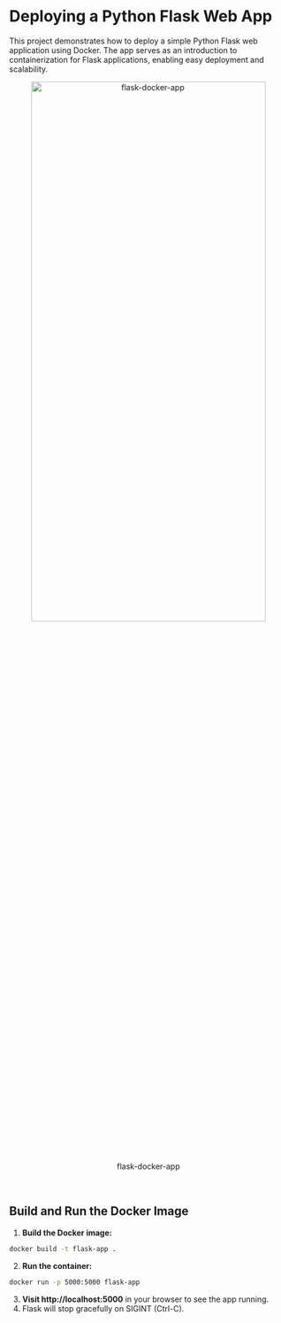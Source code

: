 # **Deploying a Python Flask Web App**

This project demonstrates how to deploy a simple Python Flask web application using Docker. The app serves as an introduction to containerization for Flask applications, enabling easy deployment and scalability.

<div align="center"> 
  <figure>
    <img src="https://github.com/user-attachments/assets/7bbfcd1d-9e46-4ab5-8428-eb18533043b9" alt="flask-docker-app" width="100%" height="50%">
    <figcaption>flask-docker-app</figcaption>
  </figure>
</div>
<br>

## **Build and Run the Docker Image**
1. **Build the Docker image:**
```bash
docker build -t flask-app .
```
2. **Run the container:**
```bash
docker run -p 5000:5000 flask-app
```
3. **Visit http://localhost:5000** in your browser to see the app running.
4. Flask will stop gracefully on SIGINT (Ctrl-C).